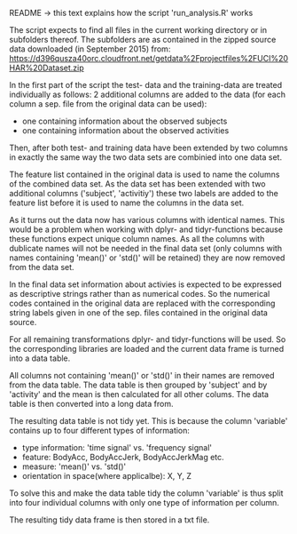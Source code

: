 README
-> this text explains how the script 'run_analysis.R' works

The script expects to find all files in the current working directory or in subfolders thereof.
The subfolders are as contained in the zipped source data downloaded (in September 2015) from:
https://d396qusza40orc.cloudfront.net/getdata%2Fprojectfiles%2FUCI%20HAR%20Dataset.zip

In the first part of the script the test- data and the training-data are treated individually as follows:
2 additional columns are added to the data (for each column a sep. file from the original data can be used):
- one containing information about the observed subjects
- one containing information about the observed activities

Then, after both test- and training data have been extended by two columns in exactly the same way the two data sets are combinied into one data set.

The feature list contained in the original data is used to name the columns of the combined data set.
As the data set has been extended with two additional columns ('subject', 'activitiy') these two labels are added to the feature list before it is used to name the columns in the data set.

As it turns out the data now has various columns with identical names.
This would be a problem when working with dplyr- and tidyr-functions because these functions expect unique column names.
As all the columns with dublicate names will not be needed in the final data set (only columns with names containing 'mean()' or 'std()' will be retained) they are now removed from the data set.

In the final data set information about activies is expected to be expressed as descriptive strings rather than as numerical codes.
So the numerical codes contained in the original data are replaced with the corresponding string labels given in one of the sep. files contained in the original data source.

For all remaining transformations dplyr- and tidyr-functions will be used.
So the corresponding libraries are loaded and the current data frame is turned into a data table.

All columns not containing 'mean()' or 'std()' in their names are removed from the data table.
The data table is then grouped by 'subject' and by 'activity' and the mean is then calculated for all other colums.
The data table is then converted into a long data from.

The resulting data table is not tidy yet. This is because the column 'variable' contains up to four different types of information:
- type information: 'time signal' vs. 'frequency signal'
- feature: BodyAcc, BodyAccJerk, BodyAccJerkMag etc.
- measure: 'mean()' vs. 'std()'
- orientation in space(where applicalbe): X, Y, Z

To solve this and make the data table tidy the column 'variable' is thus split into four individual columns with only one type of information per column.

The resulting tidy data frame is then stored in a txt file.